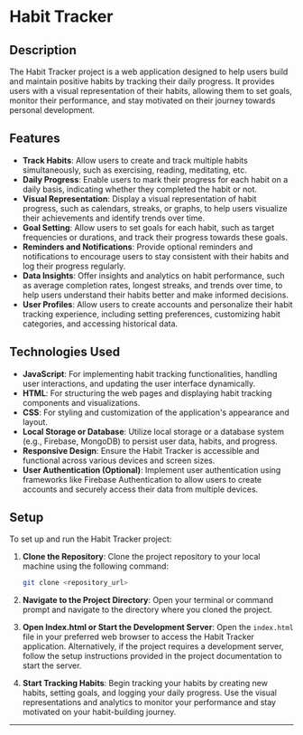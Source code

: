 # Habit Tracker

## Description

The Habit Tracker project is a web application designed to help users build and maintain positive habits by tracking their daily progress. It provides users with a visual representation of their habits, allowing them to set goals, monitor their performance, and stay motivated on their journey towards personal development.

## Features

- **Track Habits**: Allow users to create and track multiple habits simultaneously, such as exercising, reading, meditating, etc.
- **Daily Progress**: Enable users to mark their progress for each habit on a daily basis, indicating whether they completed the habit or not.
- **Visual Representation**: Display a visual representation of habit progress, such as calendars, streaks, or graphs, to help users visualize their achievements and identify trends over time.
- **Goal Setting**: Allow users to set goals for each habit, such as target frequencies or durations, and track their progress towards these goals.
- **Reminders and Notifications**: Provide optional reminders and notifications to encourage users to stay consistent with their habits and log their progress regularly.
- **Data Insights**: Offer insights and analytics on habit performance, such as average completion rates, longest streaks, and trends over time, to help users understand their habits better and make informed decisions.
- **User Profiles**: Allow users to create accounts and personalize their habit tracking experience, including setting preferences, customizing habit categories, and accessing historical data.

## Technologies Used

- **JavaScript**: For implementing habit tracking functionalities, handling user interactions, and updating the user interface dynamically.
- **HTML**: For structuring the web pages and displaying habit tracking components and visualizations.
- **CSS**: For styling and customization of the application's appearance and layout.
- **Local Storage or Database**: Utilize local storage or a database system (e.g., Firebase, MongoDB) to persist user data, habits, and progress.
- **Responsive Design**: Ensure the Habit Tracker is accessible and functional across various devices and screen sizes.
- **User Authentication (Optional)**: Implement user authentication using frameworks like Firebase Authentication to allow users to create accounts and securely access their data from multiple devices.

## Setup

To set up and run the Habit Tracker project:

1. **Clone the Repository**: Clone the project repository to your local machine using the following command:

   ```bash
   git clone <repository_url>
   ```

2. **Navigate to the Project Directory**: Open your terminal or command prompt and navigate to the directory where you cloned the project.

3. **Open Index.html or Start the Development Server**: Open the `index.html` file in your preferred web browser to access the Habit Tracker application. Alternatively, if the project requires a development server, follow the setup instructions provided in the project documentation to start the server.

4. **Start Tracking Habits**: Begin tracking your habits by creating new habits, setting goals, and logging your daily progress. Use the visual representations and analytics to monitor your performance and stay motivated on your habit-building journey.

---